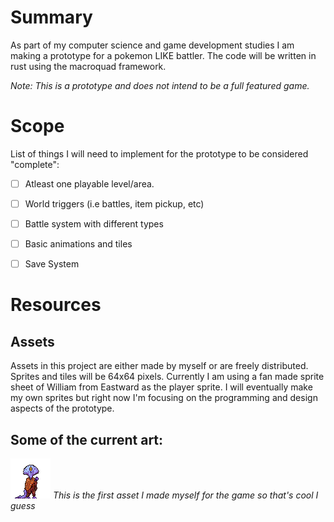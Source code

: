 # Summary
As part of my computer science and game development studies I am making a prototype for a pokemon LIKE battler.
The code will be written in rust using the macroquad framework.

_Note: This is a prototype and does not intend to be a full featured game._

# Scope
List of things I will need to implement for the prototype to be considered "complete":
- [ ] Atleast one playable level/area.
- [ ] World triggers (i.e battles, item pickup, etc)
- [ ] Battle system with different types
- [ ] Basic animations and tiles
- [ ] Save System


# Resources
## Assets
Assets in this project are either made by myself or are freely distributed. Sprites and tiles will be 64x64 pixels. Currently I am using a fan made sprite sheet of William from Eastward as the player sprite. I will eventually make my own sprites but right now I'm focusing on the programming and design aspects of the prototype.

## Some of the current art:
![Demo Monster](assets/purple_alien.png)
_This is the first asset I made myself for the game so that's cool I guess_

